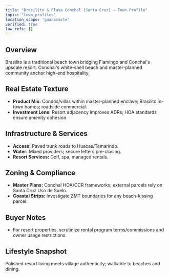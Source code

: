 ```yaml
---
title: "Brasilito & Playa Conchal (Santa Cruz) — Town Profile"
topic: "town_profiles"
location_scope: "guanacaste"
verified: true
law_refs: []
---
```


## Overview
Brasilito is a traditional beach town bridging Flamingo and Conchal's upscale resort. Conchal's white-shell beach and master-planned community anchor high-end hospitality.

## Real Estate Texture
- **Product Mix:** Condos/villas within master-planned enclave; Brasilito in-town homes; roadside commercial.
- **Investment Lens:** Resort adjacency improves ADRs; HOA standards ensure amenity cohesion.

## Infrastructure & Services
- **Access:** Paved trunk roads to Huacas/Tamarindo.
- **Water:** Mixed providers; secure letters pre-closing.
- **Resort Services:** Golf, spa, managed rentals.

## Zoning & Compliance
- **Master Plans:** Conchal HOA/CCR frameworks; external parcels rely on Santa Cruz Uso de Suelo.
- **Coastal Strips:** Investigate ZMT boundaries for any beach-kissing parcel.

## Buyer Notes
- For resort properties, scrutinize rental program terms/commissions and owner usage restrictions.

## Lifestyle Snapshot
Polished resort living meets village authenticity; walkable to beaches and dining.